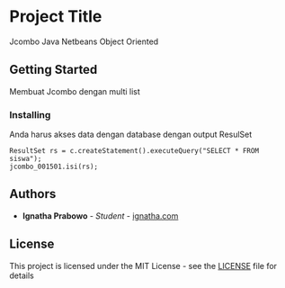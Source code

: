 # Project Title

Jcombo Java Netbeans Object Oriented

## Getting Started

Membuat Jcombo dengan multi list


### Installing

Anda harus akses data dengan database dengan output ResulSet 

```
ResultSet rs = c.createStatement().executeQuery("SELECT * FROM siswa");       
jcombo_001501.isi(rs);

```

## Authors

* **Ignatha Prabowo** - *Student* - [ignatha.com](http://ignatha.com)


## License

This project is licensed under the MIT License - see the [LICENSE](LICENSE) file for details
